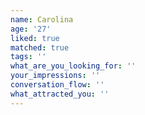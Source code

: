 ```yaml
---
name: Carolina
age: '27'
liked: true
matched: true
tags: ''
what_are_you_looking_for: ''
your_impressions: ''
conversation_flow: ''
what_attracted_you: ''
---
```

